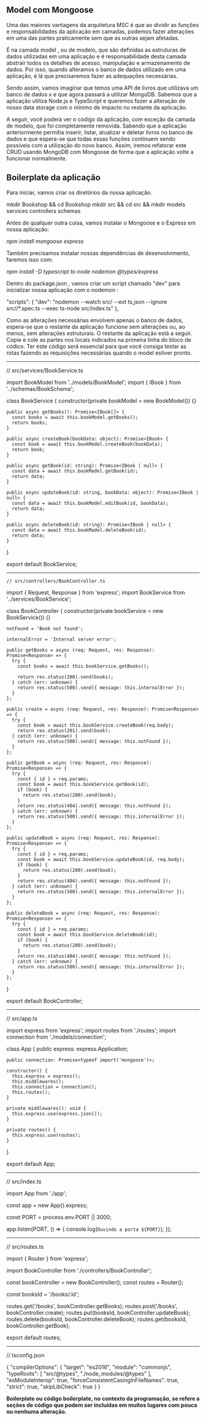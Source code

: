 ## Model com Mongoose

Uma das maiores vantagens da arquitetura MSC é que ao dividir as funções e responsabilidades da aplicação em camadas, podemos fazer alterações em uma das partes praticamente sem que as outras sejam afetadas.

É na camada model , ou de modelo, que são definidas as estruturas de dados utilizadas em uma aplicação e é responsabilidade desta camada abstrair todos os detalhes de acesso, manipulação e armazenamento de dados. Por isso, quando alteramos o banco de dados utilizado em uma aplicação, é lá que precisaremos fazer as adequações necessárias.

Sendo assim, vamos imaginar que temos uma API de livros que utilizava um banco de dados x e que agora passará a utilizar MongoDB. Sabemos que a aplicação utiliza Node.js e TypeScript e queremos fazer a alteração de nosso data storage com o mínimo de impacto no restante da aplicação.

A seguir, você poderá ver o código da aplicação, com exceção da camada de modelo, que foi completamente removida. Sabendo que a aplicação anteriormente permitia inserir, listar, atualizar e deletar livros no banco de dados e que espera-se que todas essas funções continuem sendo possíveis com a utilização do novo banco. Assim, iremos refatorar este CRUD usando MongoDB com Mongoose de forma que a aplicação volte a funcionar normalmente.


## Boilerplate da aplicação
Para iniciar, vamos criar os diretórios da nossa aplicação.

mkdir Bookshop && cd Bookshop
mkdir src && cd src && mkdir models services controllers schemas

Antes de qualquer outra coisa, vamos instalar o Mongoose e o Express em nossa aplicação:

*npm install mongoose express*

Também precisamos instalar nossas dependências de desenvolvimento, faremos isso com:

*npm install -D typescript ts-node nodemon @types/express*

Dentro do package.json , vamos criar um script chamado "dev" para inicializar nossa aplicação com o nodemon :

  "scripts": {
    "dev": "nodemon --watch src/ --ext ts,json --ignore src//*.spec.ts --exec ts-node src/index.ts"
  },


Como as alterações necessárias envolvem apenas o banco de dados, espera-se que o restante da aplicação funcione sem alterações ou, ao menos, sem alterações estruturais. O restante da aplicação está a seguir. Copie e cole as partes nos locais indicados na primeira linha do bloco de códico. Ter este código será essencial para que você consiga testar as rotas fazendo as requisições necessárias quando o model estiver pronto.

____________________

  // src/services/BookService.ts

  import BookModel from '../models/BookModel';
  import { IBook } from '../schemas/BookSchema';

  class BookService {
    constructor(private bookModel = new BookModel()) {} 

    public async getBooks(): Promise<IBook[]> {
      const books = await this.bookModel.getBooks();
      return books;
    }

    public async createBook(bookData: object): Promise<IBook> {
      const book = await this.bookModel.createBook(bookData);
      return book;
    }

    public async getBook(id: string): Promise<IBook | null> {
      const data = await this.bookModel.getBook(id);
      return data;
    }

    public async updateBook(id: string, bookData: object): Promise<IBook | null> {
      const data = await this.bookModel.editBook(id, bookData);
      return data;
    }

    public async deleteBook(id: string): Promise<IBook | null> {
      const data = await this.bookModel.deleteBook(id);
      return data;
    }
  }

  export default BookService;

  ___________________________

    // src/controllers/BookController.ts

  import { Request, Response } from 'express';
  import BookService from '../services/BookService';

  class BookController {
    constructor(private bookService = new BookService()) {}

    notFound = 'Book not found';

    internalError = 'Internal server error';

    public getBooks = async (req: Request, res: Response): Promise<Response> => {
      try {
        const books = await this.bookService.getBooks();

        return res.status(200).send(books);
      } catch (err: unknown) {
        return res.status(500).send({ message: this.internalError });
      }
    };

    public create = async (req: Request, res: Response): Promise<Response> => {
      try {
        const book = await this.bookService.createBook(req.body);
        return res.status(201).send(book);
      } catch (err: unknown) {
        return res.status(500).send({ message: this.notFound });
      }
    };

    public getBook = async (req: Request, res: Response): Promise<Response> => {
      try {
        const { id } = req.params;
        const book = await this.bookService.getBook(id);
        if (book) {
          return res.status(200).send(book);
        }
        return res.status(404).send({ message: this.notFound });
      } catch (err: unknown) {
        return res.status(500).send({ message: this.internalError });
      }
    };

    public updateBook = async (req: Request, res: Response):
    Promise<Response> => {
      try {
        const { id } = req.params;
        const book = await this.bookService.updateBook(id, req.body);
        if (book) {
          return res.status(200).send(book);
        }
        return res.status(404).send({ message: this.notFound });
      } catch (err: unknown) {
        return res.status(500).send({ message: this.internalError });
      }
    };

    public deleteBook = async (req: Request, res: Response):
    Promise<Response> => {
      try {
        const { id } = req.params;
        const book = await this.bookService.deleteBook(id);
        if (book) {
          return res.status(200).send(book);
        }
        return res.status(404).send({ message: this.notFound });
      } catch (err: unknown) {
        return res.status(500).send({ message: this.internalError });
      }
    };
  }

  export default BookController;

_______________________

  // src/app.ts

  import express from 'express';
  import routes from './routes';
  import connection from './models/connection';

  class App {
    public express: express.Application;

    public connection: Promise<typeof import('mongoose')>;

    constructor() {
      this.express = express();
      this.middlewares();
      this.connection = connection();
      this.routes();
    }

    private middlewares(): void {
      this.express.use(express.json());
    }

    private routes() {
      this.express.use(routes);
    }
  }

  export default App;

________________________

  // src/index.ts

  import App from './app';

  const app = new App().express;

  const PORT = process.env.PORT || 3000;

  app.listen(PORT, () => {
    console.log(`Ouvindo a porta ${PORT}`);
  });

____________________________


  // src/routes.ts

  import { Router } from 'express';

  import BookController from './controllers/BookController';

  const bookController = new BookController();
  const routes = Router();

  const booksId = '/books/:id';

  routes.get('/books', bookController.getBooks);
  routes.post('/books', bookController.create);
  routes.put(booksId, bookController.updateBook);
  routes.delete(booksId, bookController.deleteBook);
  routes.get(booksId, bookController.getBook);

  export default routes;

_______________________________


  // tsconfig.json

  {
    "compilerOptions": {
      "target": "es2016",
      "module": "commonjs",
      "typeRoots": [
        "src/@types",
        "./node_modules/@types"
      ],
      "esModuleInterop": true,
      "forceConsistentCasingInFileNames": true,
      "strict": true,
      "skipLibCheck": true
    }
  }


**Boilerplate ou código boilerplate, no contexto da programação, se refere a seções de código que podem ser incluídas em muitos lugares com pouca ou nenhuma alteração.**